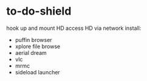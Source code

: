 # to-do-shield

hook up and mount HD
access HD via network
install:
  - puffin browser
  - xplore file browse
  - aerial dream
  - vlc
  - mrmc
  - sideload launcher
  